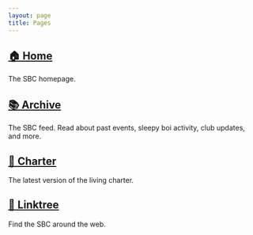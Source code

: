 ```yaml
---
layout: page
title: Pages
---
```


## [🏠 Home](../index.md)

The SBC homepage.

## [📚 Archive](/archive.md)

The SBC feed. Read about past events, sleepy boi activity, club updates, and more.

## [📜 Charter](https://sleepyboisclub.gitbook.io/sbc-charter/)

The latest version of the living charter.

## [🌳 Linktree](https://linktr.ee/sleepyboisclub)

Find the SBC around the web.
